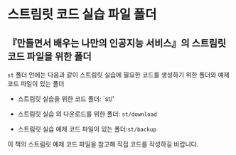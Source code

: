 #  스트림릿 코드 실습 파일 폴더

## 『만들면서 배우는 나만의 인공지능 서비스』의 스트림릿 코드 파일을 위한 폴더

`st` 폴더 안에는 다음과 같이 스트림릿 실습에 필요한 코드를 생성하기 위한 폴더와 예제 코드 파일이 있는 폴더

- 스트림릿 실습을 위한 코드 폴더: `st/'

- 스트림릿 실습 의 다운로드를 위한 폴더: `st/download`

- 스트림릿 실습 예제 코드 파일이 있는 폴더:`st/backup`

이 책의 스트림릿 예제 코드 파일을 참고해 직접 코드를 작성하길 바랍니다.
